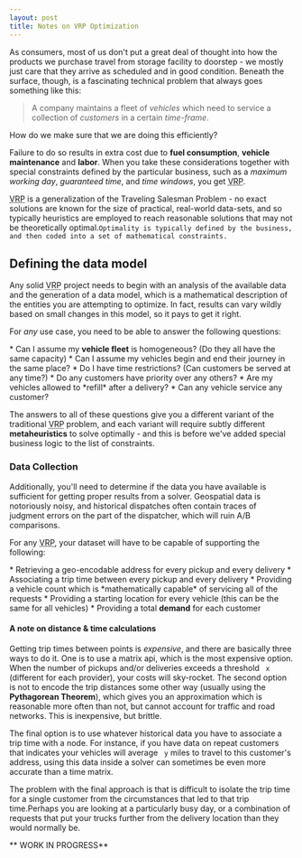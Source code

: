 ```yaml
---
layout: post
title: Notes on VRP Optimization
---
```

<p class="indent">
 As consumers, most of us don't put a great deal of thought into how the products we purchase travel
from storage facility to doorstep - we mostly just care that they arrive as scheduled and in good
condition. Beneath the surface, though, is a fascinating technical problem that always goes
something like this:
</p>
<p>
<blockquote>
 A company maintains a fleet of <em>vehicles</em> which need to service a collection of
<em>customers</em> in a certain <em>time-frame</em>.</blockquote>
</p><p>
How do we make sure that we are doing this efficiently?
</p>
<p>
Failure to do so results in extra cost due to <strong>fuel consumption</strong>, <strong>vehicle maintenance</strong> and
<strong>labor</strong>. When you take these considerations together with special constraints defined by the
particular business, such as a <em>maximum working day</em>, <em>guaranteed time</em>, and <em>time windows</em>,
you get <abbr title="Vehicle Routing Problem">VRP</abbr>. 
</p>

<p class="indent">
<abbr title="Vehicle Routing Problem">VRP</abbr> is a generalization of the Traveling Salesman Problem - no exact solutions are known for the size
of practical, real-world data-sets, and so typically heuristics are employed to reach reasonable
solutions that may not be theoretically optimal.<code>Optimality is typically defined by the business,
and then coded into a set of mathematical constraints.</code>
</p>

<h2> Defining the data model</h2>
<p>
Any solid <abbr title="Vehicle Routing Problem">VRP</abbr> project needs to begin with an analysis of the available data and the generation of a
data model, which is a mathematical description of the entities you are attempting to optimize. In
fact, results can vary wildly based on small changes in this model, so it pays to get it right. 
</p>
For <em>any</em> use case, you need to be able to answer the following questions:
<p>
* Can I assume my <strong>vehicle fleet</strong> is homogeneous? (Do they all have the same capacity)
* Can I assume my vehicles begin and end their journey in the same place? 
* Do I have time restrictions? (Can customers be served at any time?)
* Do any customers have priority over any others?
* Are my vehicles allowed to *refill* after a delivery? 
* Can any vehicle service any customer?
</p><p class="indent">
The answers to all of these questions give you a different variant of the traditional <abbr
title="Vehicle Routing Problem">VRP</abbr>
problem, and each variant will require subtly different <strong>metaheuristics</strong> to solve optimally - and
this is before we've added special business logic to the list of constraints.
</p>
<h3> Data Collection</h3>
<p>
Additionally, you'll need to determine if the data you have available is sufficient for getting
proper results from a solver. Geospatial data is notoriously noisy, and historical dispatches
often contain traces of judgment errors on the part of the dispatcher, which will ruin A/B
comparisons.
</p>
For any <abbr title="Vehicle Routing Problem">VRP</abbr>, your dataset will have to be capable of supporting the following:
<p>
* Retrieving a geo-encodable address for every pickup and every delivery
* Associating a trip time between every pickup and every delivery 
* Providing a vehicle count which is *mathematically capable* of servicing all of the requests
* Providing a starting location for every vehicle (this can be the same for all vehicles)
* Providing a total <strong>demand</strong> for each customer
</p>
<h4> A note on distance & time calculations</h4>
<p>
Getting trip times between points is <em>expensive</em>, and there are basically three ways to do it. One
is to use a matrix api, which is the most expensive option. When the number of pickups and/or
deliveries exceeds a threshold <code> x </code> (different for each provider), your costs will sky-rocket. The
second option is not to encode the trip distances some other way (usually using the <strong>Pythagorean
Theorem</strong>), which gives you an approximation which is reasonable more often than not, but cannot
account for traffic and road networks. This is inexpensive, but brittle.
</p>
<p>
The final option is to use whatever historical data you have to associate a trip time with a node.
For instance, if you have data on repeat customers that indicates your vehicles will average <code> y</code>
miles to travel to this customer's address, using this data inside a solver can sometimes be even
more accurate than a time matrix.
</p>
<p>
The problem with the final approach is that is difficult to isolate the trip time for a single
customer from the circumstances that led to that trip time.Perhaps you are looking at a
particularly busy day, or a combination of requests that put your trucks further from the delivery
location than they would normally be.
</p>
** WORK IN PROGRESS**
 
